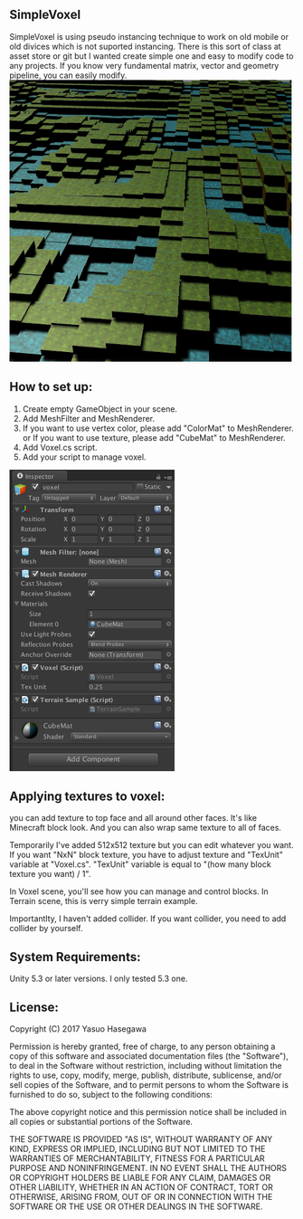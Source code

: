 ## SimpleVoxel
SimpleVoxel is using pseudo instancing technique to work on old mobile or old divices which is not suported instancing. There is this sort of class at asset store or git but I wanted create simple one and easy to modify code to any projects. If you know very fundamental matrix, vector and geometry pipeline, you can easily modify.
![Screenshot](screen0.png)

## How to set up:
1. Create empty GameObject in your scene.
2. Add MeshFilter and MeshRenderer.
3. If you want to use vertex color, please add "ColorMat" to MeshRenderer. or If you want to use texture, please add "CubeMat" to MeshRenderer.
4. Add Voxel.cs script.
5. Add your script to manage voxel.

![Screenshot](screen1.png)

## Applying textures to voxel:
you can add texture to top face and all around other faces. It's like Minecraft block look.
And you can also wrap same texture to all of faces.

Temporarily I've added 512x512 texture but you can edit whatever you want.
If you want "NxN" block texture, you have to adjust texture and "TexUnit" variable at "Voxel.cs".
"TexUnit" variable is equal to "(how many block texture you want) / 1".

In Voxel scene, you'll see how you can manage and control blocks.
In Terrain scene, this is verry simple terrain example.

Importantlty, I haven't added collider. If you want collider, you need to add collider by yourself.


## System Requirements:
Unity 5.3 or later versions.
I only tested 5.3 one.


## License:
Copyright (C) 2017 Yasuo Hasegawa

Permission is hereby granted, free of charge, to any person obtaining a copy of this software and associated documentation files (the "Software"), to deal in the Software without restriction, including without limitation the rights to use, copy, modify, merge, publish, distribute, sublicense, and/or sell copies of the Software, and to permit persons to whom the Software is furnished to do so, subject to the following conditions:

The above copyright notice and this permission notice shall be included in all copies or substantial portions of the Software.

THE SOFTWARE IS PROVIDED "AS IS", WITHOUT WARRANTY OF ANY KIND, EXPRESS OR IMPLIED, INCLUDING BUT NOT LIMITED TO THE WARRANTIES OF MERCHANTABILITY, FITNESS FOR A PARTICULAR PURPOSE AND NONINFRINGEMENT. IN NO EVENT SHALL THE AUTHORS OR COPYRIGHT HOLDERS BE LIABLE FOR ANY CLAIM, DAMAGES OR OTHER LIABILITY, WHETHER IN AN ACTION OF CONTRACT, TORT OR OTHERWISE, ARISING FROM, OUT OF OR IN CONNECTION WITH THE SOFTWARE OR THE USE OR OTHER DEALINGS IN THE SOFTWARE.
